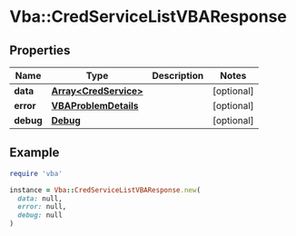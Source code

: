 # Vba::CredServiceListVBAResponse

## Properties

| Name | Type | Description | Notes |
| ---- | ---- | ----------- | ----- |
| **data** | [**Array&lt;CredService&gt;**](CredService.md) |  | [optional] |
| **error** | [**VBAProblemDetails**](VBAProblemDetails.md) |  | [optional] |
| **debug** | [**Debug**](Debug.md) |  | [optional] |

## Example

```ruby
require 'vba'

instance = Vba::CredServiceListVBAResponse.new(
  data: null,
  error: null,
  debug: null
)
```

